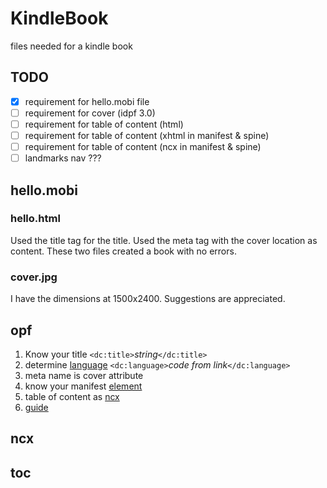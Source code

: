 # KindleBook
files needed for a kindle book

## TODO
- [x] requirement for hello.mobi file
- [ ] requirement for cover (idpf 3.0)
- [ ] requirement for table of content (html)
- [ ] requirement for table of content (xhtml in manifest & spine)
- [ ] requirement for table of content (ncx in manifest & spine)
- [ ] landmarks nav ???

## hello.mobi
### hello.html
Used the title tag for the title. Used the meta tag with the cover location as content. These two files created a book with no errors.
### cover.jpg
I have the dimensions at 1500x2400. Suggestions are appreciated.

## opf
1. Know your title `<dc:title>`*string*`</dc:title>`
2. determine [language](http://www.w3.org/International/articles/language-tags) `<dc:language>`*code from link*`</dc:language>`
3. meta name is cover attribute
4. know your manifest [element](http://www.idpf.org/2007/opf/OPF_2.0_final_spec.html#Section2.3)
5. table of content as [ncx](http://www.niso.org/workrooms/daisy/Z39-86-2005.html#NCX)
6. [guide](http://www.idpf.org/2007/opf/OPF_2.0_final_spec.html#Section2.6)

## ncx
## toc
